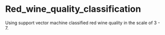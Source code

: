 # Red_wine_quality_classification
Using support vector machine classified red wine quality in the scale of 3 - 7.

